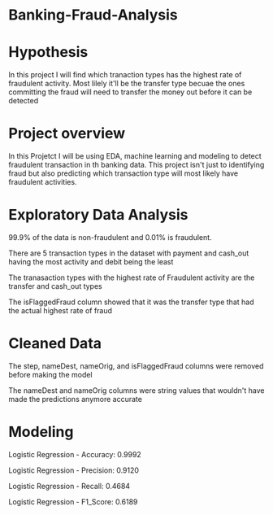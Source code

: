# Banking-Fraud-Analysis

# Hypothesis
In this project I will find which tranaction types has the highest rate of fraudulent activity. Most lilely it'll be the transfer type becuae the ones committing the fraud will need to transfer the money out before it can be detected

# Project overview
In this Projetct I will be using EDA, machine learning and modeling to detect fraudulent transaction in th banking data. This project isn't just to identifying fraud but also predicting which transaction type will most likely have fraudulent activities.

# Exploratory Data Analysis
99.9% of the data is non-fraudulent and 0.01% is fraudulent.

There are 5 transaction types in the dataset with payment and cash_out having the most activity and debit being the least

The tranasaction types with the highest rate of Fraudulent activity are the transfer and cash_out types

The isFlaggedFraud column showed that it was the transfer type that had the actual highest rate of fraud 

# Cleaned Data
The step, nameDest, nameOrig, and isFlaggedFraud columns were removed before making the model

The nameDest and nameOrig columns were string values that wouldn't have made the predictions anymore accurate 

# Modeling
Logistic Regression - Accuracy: 0.9992

Logistic Regression - Precision: 0.9120

Logistic Regression - Recall: 0.4684

Logistic Regression - F1_Score: 0.6189
